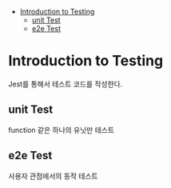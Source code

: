 <!-- TOC -->

- [Introduction to Testing](#introduction-to-testing)
  - [unit Test](#unit-test)
  - [e2e Test](#e2e-test)

<!-- /TOC -->

# Introduction to Testing
Jest를 통해서 테스트 코드를 작성한다. 
## unit Test
function 같은 하나의 유닛만 테스트
## e2e Test
사용자 관점에서의 동작 테스트